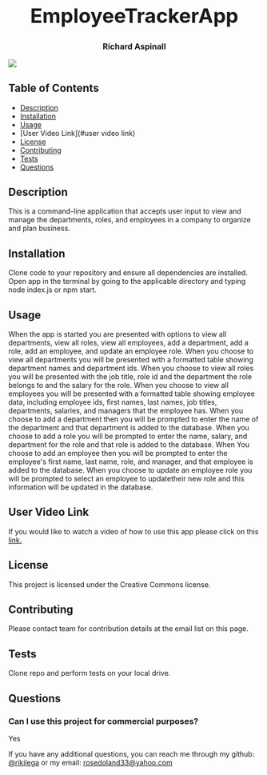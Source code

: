 <div style="align-items: center">
<h1 style="font-size: 40px; font-weight: bold; text-align: center;">EmployeeTrackerApp</h1>
<h3 style="font-size: 16px; font-weight: fine; text-align: center;">Richard Aspinall</h3>
<img src=https://img.shields.io/badge/License-CC0_1.0-lightgrey.svg style="align-items: center;">
</div>

## Table of Contents
* [Description](#description) 
* [Installation](#installation) 
* [Usage](#usage) 
* [User Video Link](#user video link)                                   
* [License](#license)                             
* [Contributing](#contributing)                     
* [Tests](#tests)
* [Questions](#questions)

## Description 
This is a command-line application that accepts user input to view and manage the departments, roles, and employees in a company to organize and plan business.

## Installation
Clone code to your repository and ensure all dependencies are installed. Open app in the terminal by going to the applicable directory and typing node index.js or npm start.

## Usage 
When the app is started you are presented with options to view all departments, view all roles, view all employees, add a department, add a role, add an employee, and update an employee role. When you choose to view all departments you  will be presented with a formatted table showing department names and department ids. When you  choose to view all roles you will be presented with the job title, role id and the department the role belongs to and the salary for the role. When you choose to view all employees you will be presented with a formatted table showing employee data, including employee ids, first names, last names, job titles, departments, salaries, and managers that the employee has.  When you choose to add a department then you will be prompted to enter the name of the department and that department is added to the database. When you choose to add a role you will be prompted to enter the name, salary, and department for the role and that role is added to the database. When You choose to add an employee then you will be prompted to enter the employee's first name, last name, role, and manager, and that employee is added to the database. When you choose to update an employee role you will be prompted to select an employee to updatetheir new role and this information will be updated in the database.

## User Video Link

If you would like to watch a video of how to use this app please click on this [link.](https://drive.google.com/file/d/1bzjSIWCN8kiAdZj2lT--YLZOowJqNzXB/view)

## License 
This project is licensed under the Creative Commons license.

## Contributing 
Please contact team for contribution details at the email list on this page.

## Tests 
Clone repo and perform tests on your local drive.

## Questions 

### Can I use this project for commercial purposes?
 Yes

If you have any additional questions, you can reach me through my github: [@rikilega](github.com/rikilega) or my email: rosedoland33@yahoo.com
    